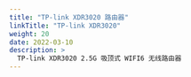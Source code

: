 ```yaml
---
title: "TP-link XDR3020 路由器"
linkTitle: "TP-link XDR3020"
weight: 20
date: 2022-03-10
description: >
  TP-link XDR3020 2.5G 吸顶式 WIFI6 无线路由器
---
```





